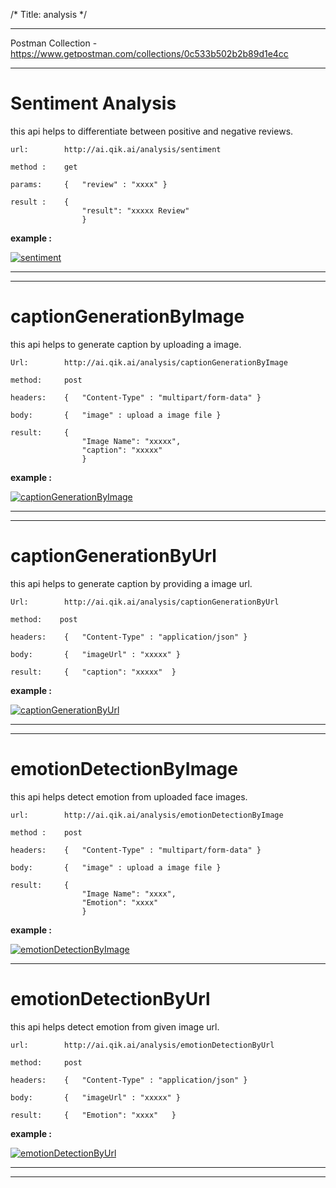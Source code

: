 /*
Title: analysis
*/

------------

Postman Collection - https://www.getpostman.com/collections/0c533b502b2b89d1e4cc

------------

# Sentiment Analysis 

this api helps to differentiate between positive and negative reviews.

    url:        http://ai.qik.ai/analysis/sentiment

    method :    get

    params:     {   "review" : "xxxx" }

    result :    {
                    "result": "xxxxx Review"
                    }

**example :**

[![sentiment](%image_url%/comodo/sentiment.png "sentiment")](%image_url%/comodo/sentiment.png "sentiment")

------------
------------

# captionGenerationByImage

this api helps to generate caption by uploading a image.

    Url:        http://ai.qik.ai/analysis/captionGenerationByImage

    method:     post

    headers:    {   "Content-Type" : "multipart/form-data" }

    body:       {   "image" : upload a image file }

    result:     {
                    "Image Name": "xxxxx",
                    "caption": "xxxxx"
                    }


**example :**

[![captionGenerationByImage](%image_url%/comodo/captionGenerationByImage.png "captionGenerationByImage")](%image_url%/comodo/captionGenerationByImage.png "captionGenerationByImage")

------------
------------

# captionGenerationByUrl

this api helps to generate caption by providing a image url.

    Url:        http://ai.qik.ai/analysis/captionGenerationByUrl
    
    method:    post
    
    headers:    {   "Content-Type" : "application/json" }
    
    body:       {   "imageUrl" : "xxxxx" }
    
    result:     {   "caption": "xxxxx"  }


**example :**

[![captionGenerationByUrl](%image_url%/comodo/captionGenerationByUrl.png "captionGenerationByUrl")](%image_url%/comodo/captionGenerationByUrl.png "captionGenerationByUrl")

------------
------------


# emotionDetectionByImage

this api helps detect emotion from uploaded face images.


    url:        http://ai.qik.ai/analysis/emotionDetectionByImage

    method :    post

    headers:    {   "Content-Type" : "multipart/form-data" }

    body:       {   "image" : upload a image file }

    result:     {
                    "Image Name": "xxxx",
                    "Emotion": "xxxx"
                    }

**example :**

[![emotionDetectionByImage](%image_url%/comodo/emotionDetectionByImage.png "emotionDetectionByImage")](%image_url%/comodo/emotionDetectionByImage.png "emotionDetectionByImage")

------------

# emotionDetectionByUrl

this api helps detect emotion from given image url.

    url:        http://ai.qik.ai/analysis/emotionDetectionByUrl
    
    method:     post
    
    headers:    {   "Content-Type" : "application/json" }

    body:       {   "imageUrl" : "xxxxx" }

    result:     {   "Emotion": "xxxx"   }

**example :**

[![emotionDetectionByUrl](%image_url%/comodo/emotionDetectionByUrl.png "emotionDetectionByUrl")](%image_url%/comodo/emotionDetectionByUrl.png "emotionDetectionByUrl")

------------
------------